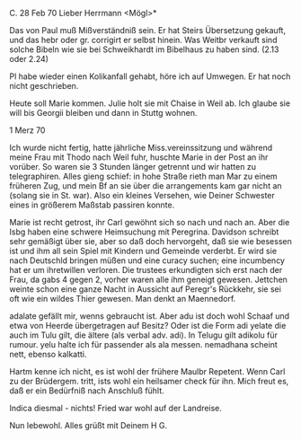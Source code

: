  C. 28 Feb 70
Lieber Herrmann <Mögl>*

Das von Paul muß Mißverständniß sein. Er hat Steirs Übersetzung gekauft, und das hebr oder gr. corrigirt er selbst hinein. Was Weitbr verkauft sind solche Bibeln wie sie bei Schweikhardt im Bibelhaus zu haben sind. (2.13 oder 2.24)

Pl habe wieder einen Kolikanfall gehabt, höre ich auf Umwegen. Er hat noch nicht geschrieben.

Heute soll Marie kommen. Julie holt sie mit Chaise in Weil ab. Ich glaube sie will bis Georgii bleiben und dann in Stuttg wohnen.

 1 Merz 70

Ich wurde nicht fertig, hatte jährliche Miss.vereinssitzung und während meine Frau mit Thodo nach Weil fuhr, huschte Marie in der Post an ihr vorüber. So waren sie 3 Stunden länger getrennt und wir hatten zu telegraphiren. Alles gieng schief: in hohe Straße rieth man Mar zu einem früheren Zug, und mein Bf an sie über die arrangements kam gar nicht an (solang sie in St. war). Also ein kleines Versehen, wie Deiner Schwester eines in größerem Maßstab passiren konnte.

Marie ist recht getrost, ihr Carl gewöhnt sich so nach und nach an. Aber die Isbg haben eine schwere Heimsuchung mit Peregrina. Davidson schreibt sehr gemäßigt über sie, aber so daß doch hervorgeht, daß sie wie besessen ist und ihm all sein Spiel mit Kindern und Gemeinde verderbt. Er wird sie nach Deutschld bringen müßen und eine curacy suchen; eine incumbency hat er um ihretwillen verloren. Die trustees erkundigten sich erst nach der Frau, da gabs 4 gegen 2, vorher waren alle ihm geneigt gewesen. Jettchen weinte schon eine ganze Nacht in Aussicht auf Peregr's Rückkehr, sie sei oft wie ein wildes Thier gewesen. Man denkt an Maennedorf.

adalate gefällt mir, wenns gebraucht ist. Aber adu ist doch wohl Schaaf und etwa von Heerde übergetragen auf Besitz? Oder ist die Form adi yelate die auch im Tulu gilt, die ältere (als verbal adv. adi). In Telugu gilt adikolu für rumour. yelu halte ich für passender als ala messen. nemadhana scheint nett, ebenso kalkatti.

Hartm kenne ich nicht, es ist wohl der frühere Maulbr Repetent. 
Wenn Carl zu der Brüdergem. tritt, ists wohl ein heilsamer check für ihn. Mich freut es, daß er ein Bedürfniß nach Anschluß fühlt.

Indica diesmal - nichts! Fried war wohl auf der Landreise.

Nun lebewohl. Alles grüßt
 mit Deinem H G.
